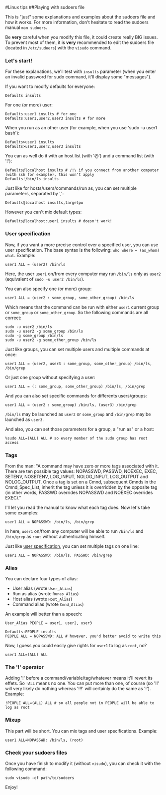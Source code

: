 #Linux tips
##Playing with sudoers file

This is "just" some explanations and examples about the sudoers file and how it works. For more information, don't hesitate to read the sudoers manual `man sudoers`.

Be __very__ careful when you modify this file, it could create really BIG issues. To prevent most of them, it is __very__ recommended to edit the sudoers file (located in `/etc/sudoers`) with the `visudo` command.

### Let's start!

For these explanations, we'll test with `insults` parameter (when you enter an invalid password for sudo command, it'll display some "messages").

If you want to modify defaults for everyone:

```Shell
Defaults insults
```

For one (or more) user:

```Shell
Defaults:user1 insults # for one
Defaults:user1,user2,user3 insults # for more
```

When you run as an other user (for example, when you use 'sudo -u user1 bash'):

```Shell
Defaults>user1 insults
Defaults>user1,user2,user3 insults
```

You can as well do it with an host list (with '@') and a command list (with '!'):

```Shell
Defaults@localhost insults # /!\ if you connect from another computer (with ssh for example), this won't apply
Defaults!/bin/ls insults
```

Just like for hosts/users/commands/run as, you can set multiple parameters, separated by ',':

```Shell
Defaults@localhost insults,targetpw
```

However you can't mix default types:

```Shell
Defaults@localhost:user1 insults # doesn't work!
```

### User specification

Now, if you want a more precise control over a specified user, you can use user specification. The base syntax is the following: `who where = (as_whom) what`. Example:

`user1 ALL = (user2) /bin/ls`

Here, the user `user1` on/from every computer may run `/bin/ls` only as `user2` (equivalent of `sudo -u user2 /bin/ls`).

You can also specify one (or more) group:

```Shell
user1 ALL = (user2 : some_group, some_other_group) /bin/ls
```

Which means that the command can be run with either `user1` current group or `some_group` or `some_other_group`. So the following commands are all correct:

```Shell
sudo -u user2 /bin/ls
sudo -u user2 -g some_group /bin/ls
sudo -g some_group /bin/ls
sudo -u user2 -g some_other_group /bin/ls
```

Just like groups, you can set multiple users and multiple commands at once:

```Shell
user1 ALL = (user2, user3 : some_group, some_other_group) /bin/ls, /bin/grep
```

Or just one group without specifying a user:

```Shell
user1 ALL = (: some_group, some_other_group) /bin/ls, /bin/grep
```

And you can also set specific commands for differents users/groups:

```Shell
user1 ALL = (user2 : some_group) /bin/ls, (user3) /bin/grep
```

`/bin/ls` may be launched as `user2` or `some_group` and `/bin/grep` may be launched as `user3`.

And also, you can set those parameters for a group, a "run as" or a host:

```Shell
%sudo ALL=(ALL) ALL # so every member of the sudo group has root access
```

### Tags

From the man: "A command may have zero or more tags associated with it.  There are ten possible tag values: NOPASSWD, PASSWD, NOEXEC, EXEC, SETENV, NOSETENV, LOG_INPUT, NOLOG_INPUT, LOG_OUTPUT and NOLOG_OUTPUT. Once a tag is set on a Cmnd, subsequent Cmnds in the Cmnd_Spec_List, inherit the tag unless it is overridden by the opposite tag (in other words, PASSWD overrides NOPASSWD and NOEXEC overrides EXEC)."

I'll let you read the manual to know what each tag does. Now let's take some examples:

```Shell
user1 ALL = NOPASSWD: /bin/ls, /bin/grep
```

In here, `user1` on/from any computer will be able to run `/bin/ls` and `/bin/grep` as `root` without authenticating himself.

Just like [user specification](self#user_specification), you can set multiple tags on one line:

```Shell
user1 ALL = NOPASSWD: /bin/ls, PASSWD: /bin/grep
```

### Alias

You can declare four types of alias:

* User alias (wrote `User_Alias`)
* Run as alias (wrote `Runas_Alias`)
* Host alias (wrote `Host_Alias`)
* Command alias (wrote `Cmnd_Alias`)

An example will better than a speech:

```Shell
User_Alias PEOPLE = user1, user2, user3

Defaults:PEOPLE insults
PEOPLE ALL = NOPASSWD: ALL # however, you'd better avoid to write this
```

Now, I guess you could easily give rights for `user1` to log as `root`, no?

```Shell
user1 ALL=(ALL) ALL
```

### The '!' operator

Adding '!' before a command/variable/tag/whatever means it'll revert its effets. So `!ALL` means no one. You can put more than one, of course (so '!!' will very likely do nothing whereas '!!!' will certainly do the same as '!'). Example:


```Shell
!PEOPLE ALL=(ALL) ALL # so all people not in PEOPLE will be able to log as root
```

### Mixup

This part will be short. You can mix tags and user specifications. Example:

```Shell
user1 ALL=NOPASSWD: /bin/ls, (root)
```

### Check your sudoers files

Once you have finish to modify it (without `visudo`), you can check it with the following command:

```Shell
sudo visudo -cf path/to/sudoers
```

Enjoy!
